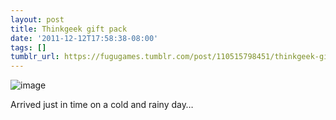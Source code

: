 ```yaml
---
layout: post
title: Thinkgeek gift pack
date: '2011-12-12T17:58:38-08:00'
tags: []
tumblr_url: https://fugugames.tumblr.com/post/110515798451/thinkgeek-gift-pack
---
```

 ![image](http://itshardtofondlepenguins.com/wp-content/uploads/2011/12/wpid-2011-12-12-14.48.54.jpg)

Arrived just in time on a cold and rainy day…

